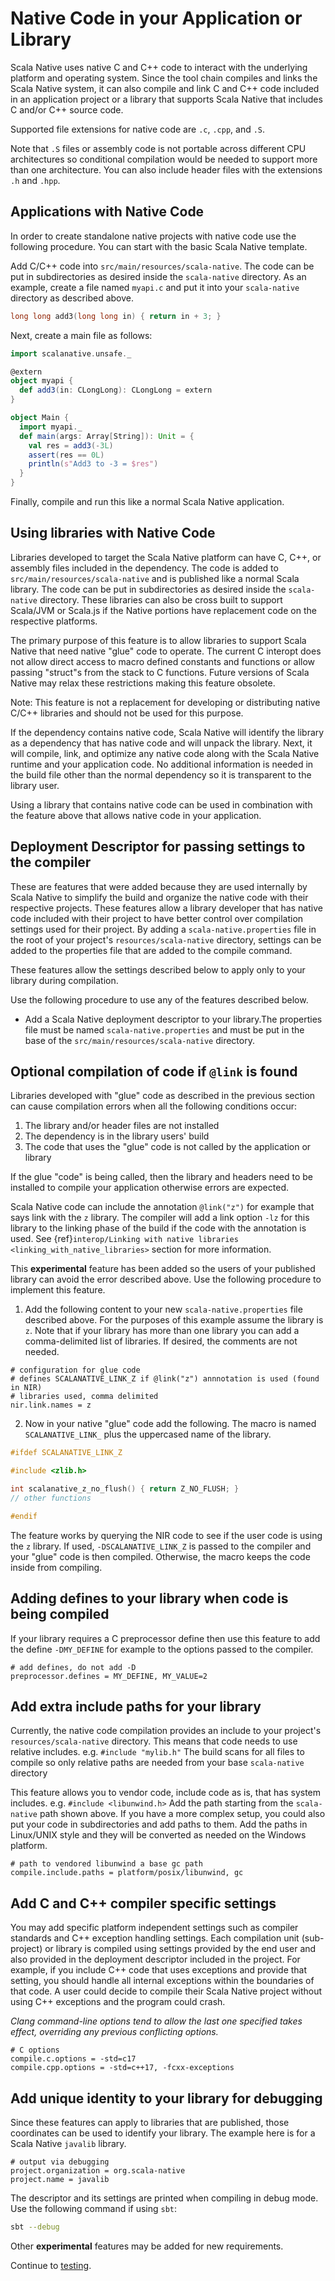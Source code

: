 # Native Code in your Application or Library

Scala Native uses native C and C++ code to interact with the underlying
platform and operating system. Since the tool chain compiles and links
the Scala Native system, it can also compile and link C and C++ code
included in an application project or a library that supports Scala
Native that includes C and/or C++ source code.

Supported file extensions for native code are `.c`,
`.cpp`, and `.S`.

Note that `.S` files or assembly code is not portable across
different CPU architectures so conditional compilation would be needed
to support more than one architecture. You can also include header files
with the extensions `.h` and `.hpp`.

## Applications with Native Code

In order to create standalone native projects with native code use the
following procedure. You can start with the basic Scala Native template.

Add C/C++ code into `src/main/resources/scala-native`. The
code can be put in subdirectories as desired inside the
`scala-native` directory. As an example, create a file named
`myapi.c` and put it into your `scala-native`
directory as described above.

``` c
long long add3(long long in) { return in + 3; }
```

Next, create a main file as follows:

``` scala
import scalanative.unsafe._

@extern
object myapi {
  def add3(in: CLongLong): CLongLong = extern
}

object Main {
  import myapi._
  def main(args: Array[String]): Unit = {
    val res = add3(-3L)
    assert(res == 0L)
    println(s"Add3 to -3 = $res")
  }
}
```

Finally, compile and run this like a normal Scala Native application.

## Using libraries with Native Code

Libraries developed to target the Scala Native platform can have C, C++,
or assembly files included in the dependency. The code is added to
`src/main/resources/scala-native` and is published like a
normal Scala library. The code can be put in subdirectories as desired
inside the `scala-native` directory. These libraries can
also be cross built to support Scala/JVM or Scala.js if the Native
portions have replacement code on the respective platforms.

The primary purpose of this feature is to allow libraries to support
Scala Native that need native "glue" code to operate. The current C
interopt does not allow direct access to macro defined constants and
functions or allow passing "struct"s from the stack to C functions.
Future versions of Scala Native may relax these restrictions making this
feature obsolete.

Note: This feature is not a replacement for developing or distributing
native C/C++ libraries and should not be used for this purpose.

If the dependency contains native code, Scala Native will identify the
library as a dependency that has native code and will unpack the
library. Next, it will compile, link, and optimize any native code along
with the Scala Native runtime and your application code. No additional
information is needed in the build file other than the normal dependency
so it is transparent to the library user.

Using a library that contains native code can be used in combination
with the feature above that allows native code in your application.

## Deployment Descriptor for passing settings to the compiler

These are features that were added because they are
used internally by Scala Native to simplify the build and organize the
native code with their respective projects. These features allow a
library developer that has native code included with their project to
have better control over compilation settings used for their project. By
adding a `scala-native.properties` file in the root of your project's
`resources/scala-native` directory, settings can be added to the
properties file that are added to the compile command.

These features allow the settings described below to apply only to your
library during compilation.

Use the following procedure to use any of the features described below.

-   Add a Scala Native deployment descriptor to your library.The
    properties file must be named `scala-native.properties` and must be
    put in the base of the `src/main/resources/scala-native` directory.

## Optional compilation of code if `@link` is found

Libraries developed with "glue" code as described in the previous
section can cause compilation errors when all the following conditions
occur:

1.  The library and/or header files are not installed
2.  The dependency is in the library users' build
3.  The code that uses the "glue" code is not called by the
    application or library

If the glue "code" is being called, then the library and headers need
to be installed to compile your application otherwise errors are
expected.

Scala Native code can include the annotation `@link("z")` for example
that says link with the `z` library. The compiler will add a link option
`-lz` for this library to the linking phase of the build if the code
with the annotation is used. See
{ref}`interop/Linking with native libraries <linking_with_native_libraries>`
section for more information.

This **experimental** feature has been added so the users of your
published library can avoid the error described above. Use the following
procedure to implement this feature.

1. Add the following content to your new `scala-native.properties` file
described above. For the purposes of this example assume the library is
`z`. Note that if your library has more than one library you can add a
comma-delimited list of libraries. If desired, the comments are not
needed.

``` properties
# configuration for glue code
# defines SCALANATIVE_LINK_Z if @link("z") annnotation is used (found in NIR)
# libraries used, comma delimited
nir.link.names = z
```

2. Now in your native "glue" code add the following. The macro is
named `SCALANATIVE_LINK_` plus the uppercased name of the library.

``` c
#ifdef SCALANATIVE_LINK_Z

#include <zlib.h>

int scalanative_z_no_flush() { return Z_NO_FLUSH; }
// other functions

#endif
```

The feature works by querying the NIR code to see if the user code is
using the `z` library. If used, `-DSCALANATIVE_LINK_Z` is passed to the
compiler and your "glue" code is then compiled. Otherwise, the macro
keeps the code inside from compiling.

## Adding defines to your library when code is being compiled

If your library requires a C preprocessor define then use this feature
to add the define `-DMY_DEFINE` for example to the options passed to the
compiler.

``` properties
# add defines, do not add -D
preprocessor.defines = MY_DEFINE, MY_VALUE=2
```

## Add extra include paths for your library

Currently, the native code compilation provides an include to your
project's `resources/scala-native` directory. This means that code
needs to use relative includes. e.g. `#include "mylib.h"` The build
scans for all files to compile so only relative paths are needed from
your base `scala-native` directory

This feature allows you to vendor code, include code as is, that has
system includes. e.g. `#include <libunwind.h>` Add the path starting
from the `scala-native` path shown above. If you have a more complex
setup, you could also put your code in subdirectories and add paths to
them. Add the paths in Linux/UNIX style and they will be converted as
needed on the Windows platform.

``` properties
# path to vendored libunwind a base gc path
compile.include.paths = platform/posix/libunwind, gc
```

## Add C and C++ compiler specific settings

You may add specific platform independent settings such as compiler standards
and C++ exception handling settings. Each compilation unit (sub-project) or
library is compiled using settings provided by the end user and also provided
in the deployment descriptor included in the project. For example, if you
include C++ code that uses exceptions and provide that setting, you should
handle all internal exceptions within the boundaries of that code. A user
could decide to compile their Scala Native project without using C++ exceptions
and the program could crash.

*Clang command-line options tend to allow the last one specified takes effect,
overriding any previous conflicting options.*

``` properties
# C options
compile.c.options = -std=c17
compile.cpp.options = -std=c++17, -fcxx-exceptions
```




## Add unique identity to your library for debugging

Since these features can apply to libraries that are published, those
coordinates can be used to identify your library. The example here is
for a Scala Native `javalib` library.

``` properties
# output via debugging
project.organization = org.scala-native
project.name = javalib
```

The descriptor and its settings are printed when compiling in debug
mode. Use the following command if using `sbt`:

``` sh
sbt --debug
```

Other **experimental** features may be added for new requirements.

Continue to [testing](./testing.md).
